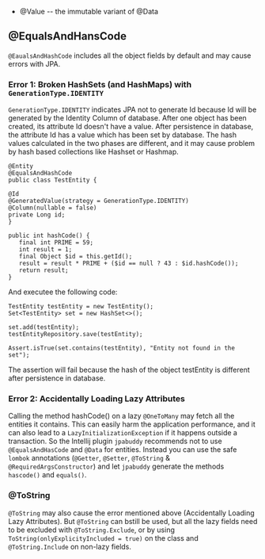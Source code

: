 - @Value -- the immutable variant of @Data

## @EqualsAndHansCode
`@EaualsAndHashCode` includes all the object fields by default and may cause errors with JPA.
### Error 1: Broken HashSets (and HashMaps) with `GenerationType.IDENTITY`

`GenerationType.IDENTITY` indicates JPA not to generate Id because Id will be generated by the Identity Column of database. After one object has been created, its attribute Id doesn't have a value. After persistence in database, the attribute Id has a value which has been set by database. The hash values calculated in the two phases are different, and it may cause problem by hash based collections like Hashset or Hashmap.
  
```
@Entity
@EqualsAndHashCode
public class TestEntity {

@Id
@GeneratedValue(strategy = GenerationType.IDENTITY)
@Column(nullable = false)
private Long id;
}
```
```
public int hashCode() {
   final int PRIME = 59;
   int result = 1;
   final Object $id = this.getId();
   result = result * PRIME + ($id == null ? 43 : $id.hashCode());
   return result;
}
```
And executee the following code:
```
TestEntity testEntity = new TestEntity();
Set<TestEntity> set = new HashSet<>();

set.add(testEntity);
testEntityRepository.save(testEntity);

Assert.isTrue(set.contains(testEntity), "Entity not found in the set");
```

The assertion will fail because the hash of the object testEntity is different after persistence in database.

### Error 2: Accidentally Loading Lazy Attributes
  
Calling the method hashCode() on a lazy `@OneToMany` may fetch all the entities it contains. This can easily harm the application performance, and it can also lead to a `LazyInitializationException` if it happens outside a transaction. So the Intellij plugin `jpabuddy` recommends not to use `@EqualsAndHasCode` and `@Data` for entities. Instead you can use the safe `lombok` annotations (`@Getter`, `@Setter`, `@ToString` & `@RequiredArgsConstructor`) and let `jpabuddy` generate the methods `hascode()` and `equals()`.

### @ToString
`@ToString` may also cause the error mentioned above (Accidentally Loading Lazy Attributes). But `@ToString` can bstill be used, but all the lazy fields need to be excluded with `@ToString.Exclude`, or by using `ToString(onlyExplicityIncluded = true)` on the class and `@ToString.Include` on non-lazy fields.
